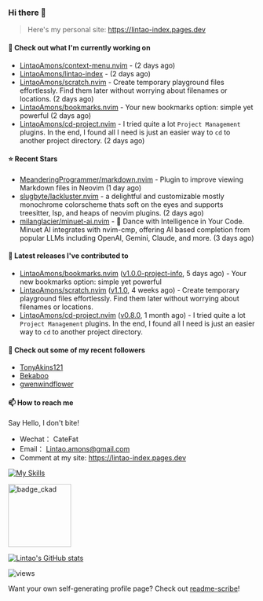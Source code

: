 ### Hi there 👋
> Here's my personal site: https://lintao-index.pages.dev

#### 👷 Check out what I'm currently working on

- [LintaoAmons/context-menu.nvim](https://github.com/LintaoAmons/context-menu.nvim) -  (2 days ago)
- [LintaoAmons/lintao-index](https://github.com/LintaoAmons/lintao-index) -  (2 days ago)
- [LintaoAmons/scratch.nvim](https://github.com/LintaoAmons/scratch.nvim) - Create temporary playground files effortlessly. Find them later without worrying about filenames or locations. (2 days ago)
- [LintaoAmons/bookmarks.nvim](https://github.com/LintaoAmons/bookmarks.nvim) - Your new bookmarks option: simple yet powerful (2 days ago)
- [LintaoAmons/cd-project.nvim](https://github.com/LintaoAmons/cd-project.nvim) - I tried quite a lot `Project Management` plugins. In the end, I found all I need is just an easier way to `cd` to another project directory. (2 days ago)

#### ⭐ Recent Stars

- [MeanderingProgrammer/markdown.nvim](https://github.com/MeanderingProgrammer/markdown.nvim) - Plugin to improve viewing Markdown files in Neovim (1 day ago)
- [slugbyte/lackluster.nvim](https://github.com/slugbyte/lackluster.nvim) - a delightful and customizable mostly monochrome colorscheme thats soft on the eyes and supports treesitter, lsp, and heaps of neovim plugins. (2 days ago)
- [milanglacier/minuet-ai.nvim](https://github.com/milanglacier/minuet-ai.nvim) - 💃 Dance with Intelligence in Your Code. Minuet AI integrates with nvim-cmp, offering AI based completion from popular LLMs including OpenAI, Gemini, Claude, and more. (3 days ago)

#### 🔭 Latest releases I've contributed to

- [LintaoAmons/bookmarks.nvim](https://github.com/LintaoAmons/bookmarks.nvim) ([v1.0.0-project-info](https://github.com/LintaoAmons/bookmarks.nvim/releases/tag/v1.0.0-project-info), 5 days ago) - Your new bookmarks option: simple yet powerful
- [LintaoAmons/scratch.nvim](https://github.com/LintaoAmons/scratch.nvim) ([v1.1.0](https://github.com/LintaoAmons/scratch.nvim/releases/tag/v1.1.0), 4 weeks ago) - Create temporary playground files effortlessly. Find them later without worrying about filenames or locations.
- [LintaoAmons/cd-project.nvim](https://github.com/LintaoAmons/cd-project.nvim) ([v0.8.0](https://github.com/LintaoAmons/cd-project.nvim/releases/tag/v0.8.0), 1 month ago) - I tried quite a lot `Project Management` plugins. In the end, I found all I need is just an easier way to `cd` to another project directory.

#### 👯 Check out some of my recent followers

- [TonyAkins121](https://github.com/TonyAkins121)
- [Bekaboo](https://github.com/Bekaboo)
- [gwenwindflower](https://github.com/gwenwindflower)

#### 📫 How to reach me
Say Hello, I don't bite!

- Wechat： CateFat
- Email： Lintao.amons@gmail.com
- Comment at my site: https://lintao-index.pages.dev

[![My Skills](https://skillicons.dev/icons?i=java,kotlin,spring,vim,kubernetes,docker,aws,bash,python,lua,go,js,ts,react,html,css,jenkins,postgres,mysql,mongodb)](https://skillicons.dev)

<img alt='badge_ckad' src="https://user-images.githubusercontent.com/24785373/206426236-a78f59dc-e6dc-4b92-a0c4-4cd7ab8e3649.png" width="auto" height="128" />

[![Lintao's GitHub stats](https://github-readme-stats.vercel.app/api?username=LintaoAmons)](https://github.com/LintaoAmons/github-readme-stats) 

<img src="https://komarev.com/ghpvc/?username=LintaoAmons" alt="views" />

Want your own self-generating profile page? Check out [readme-scribe](https://github.com/muesli/readme-scribe)!



